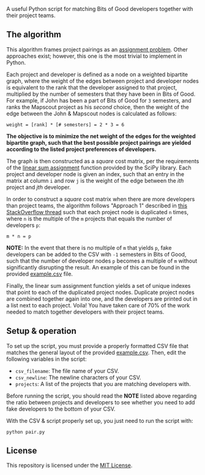 A useful Python script for matching Bits of Good
developers together with their project teams.

## The algorithm

This algorithm frames project pairings as an [assignment problem](https://en.wikipedia.org/wiki/Assignment_problem). Other approaches exist; however, this one is the most trivial to implement in Python.

Each project and developer is defined as a node on a weighted bipartite graph, where
the weight of the edges between project and developer nodes is equivalent to the rank that the developer assigned to that project, multiplied by the number of semesters that they have been in Bits of Good. For example, if John has been a part of Bits of Good for `3` semesters, and ranks the Mapscout project as his *second* choice, then the weight of the edge between the John & Mapscout nodes is calculated as follows:

```
weight = [rank] * [# semesters] = 2 * 3 = 6
```

**The objective is to minimize the net weight of the edges for the weighted bipartite graph, such that the best possible project pairings are yielded according to the listed project preferences of developers.**

The graph is then constructed as a *square* cost matrix, per the requirements of the [linear sum assignment](https://docs.scipy.org/doc/scipy/reference/generated/scipy.optimize.linear_sum_assignment.html) function provided by the SciPy library. Each project and developer node is given an index, such that an entry in the matrix at column `i` and row `j` is the weight of the edge between the *ith* project and *jth* developer.

In order to construct a *square* cost matrix when there are more developers than project teams, the algorithm follows "Approach 1" described in [this StackOverflow thread](https://stackoverflow.com/questions/48108496/hungarian-algorithm-multiple-jobs-per-worker) such that each project node is duplicated `n` times, where `n` is the multiple of the `m` projects that equals the number of developers `p`:

```
m * n = p
```

**NOTE:** In the event that there is no multiple of `m` that yields `p`, fake developers can be added to the CSV with `-1` semesters in Bits of Good, such that the number of developer nodes `p` becomes a multiple of `m` without significantly disrupting the result. An example of this can be found in the provided [example.csv](/example.csv) file.

Finally, the linear sum assignment function yields a set of unique indexes that point to each of the duplicated project nodes. Duplicate project nodes are combined together again into one, and the developers are printed out in a list next to each project. Voila! You have taken care of 70% of the work needed to match together developers with their project teams.

## Setup & operation

To set up the script, you must provide a properly formatted CSV file that matches the general layout of the provided [example.csv](/example.csv). Then, edit the following variables in the script:

- `csv_filename`: The file name of your CSV.
- `csv_newline`: The newline characters of your CSV.
- `projects`: A list of the projects that you are matching developers with.

Before running the script, you should read the **NOTE** listed above regarding the ratio between projects and developers to see whether you need to add fake developers to the bottom of your CSV.

With the CSV & script properly set up, you just need to run the script with:
```
python pair.py
```

## License

This repository is licensed under the [MIT License](/LICENSE.txt).
